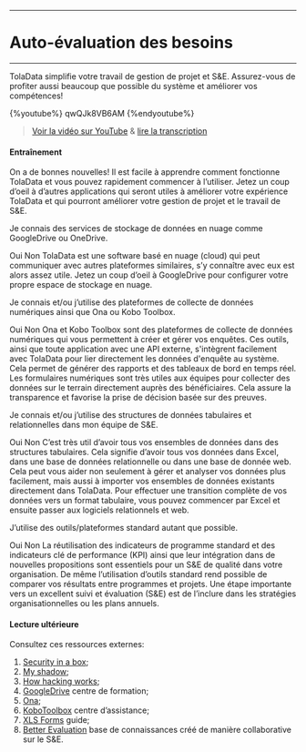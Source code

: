 ****
# Auto-évaluation des besoins
---
TolaData simplifie votre travail de gestion de projet et S&E. Assurez-vous de profiter aussi beaucoup que possible du système et améliorer vos compétences!

{%youtube%} qwQJk8VB6AM {%endyoutube%}  
> [Voir la vidéo sur YouTube](https://www.youtube.com/embed/qwQJk8VB6AM?rel=0) & [lire la  transcription](https://docs.google.com/document/d/1DCaeMviBwSO5hGSfeh6Y9McPI6D1dzxJyDs5kKa4wug/edit#heading=h.i0ql8wjixfnz)

#### Entraînement  

On a de bonnes nouvelles! Il est facile à apprendre comment fonctionne TolaData et vous pouvez rapidement commencer à l’utiliser. Jetez un coup d’oeil à d’autres applications qui seront utiles à améliorer votre expérience TolaData et qui pourront améliorer votre gestion de projet et le travail de S&E.

<quiz>
<question> 
<p>Je connais des services de stockage de données en nuage comme GoogleDrive ou OneDrive.</p>
<answer correct>Oui</answer>  
<answer>Non</answer>
<explanation>TolaData est une software basé en nuage (cloud) qui peut communiquer avec autres plateformes similaires, s’y connaître avec eux est alors assez utile. Jetez un coup d’oeil à GoogleDrive pour configurer votre propre espace de stockage en nuage.</explanation>
</question>
<question> 
<p>Je connais et/ou j’utilise des plateformes de collecte de données numériques ainsi que Ona ou Kobo Toolbox.</p>
<answer correct>Oui</answer>  
<answer>Non</answer>
<explanation>Ona et Kobo Toolbox sont des plateformes de collecte de données numériques qui vous permettent à créer et gérer vos enquêtes.  Ces outils, ainsi que toute application avec une API externe, s'intègrent facilement avec TolaData pour lier directement les données d'enquête au système. Cela permet de générer des rapports et des tableaux de bord en temps réel. Les formulaires numériques sont très utiles aux équipes pour collecter des données sur le terrain directement auprès des bénéficiaires. Cela assure la transparence et favorise la prise de décision basée sur des preuves. </explanation>
</question>
<question> 
<p>Je connais et/ou j’utilise des structures de données tabulaires et relationnelles dans mon équipe de S&E.</p>
<answer correct>Oui</answer>  
<answer>Non</answer>
<explanation>C’est très util d’avoir tous vos ensembles de données dans des structures tabulaires. Cela signifie d’avoir tous vos données dans Excel, dans une base de données relationnelle ou dans une base de donnée web. Cela peut vous aider non seulement à gérer et analyser vos données plus facilement, mais aussi à importer vos ensembles de données existants directement dans TolaData. Pour effectuer une transition complète de vos données vers un format tabulaire, vous pouvez commencer par Excel et ensuite passer aux logiciels relationnels et web.</explanation> 
</question>
<question>
<p>J’utilise des outils/plateformes standard autant que possible.</p>
<answer correct>Oui</answer>
<answer>Non</answer>
<explanation>La réutilisation des indicateurs de programme standard et des indicateurs clé de performance (KPI) ainsi que leur intégration dans de nouvelles propositions sont  essentiels pour un S&E de qualité dans votre organisation. De même l’utilisation d’outils standard rend possible de comparer vos résultats entre programmes et projets. Une étape importante vers un excellent suivi et évaluation (S&E) est de l’inclure dans les stratégies organisationnelles ou les plans annuels.</explanation>
</question>
</quiz> 

#### Lecture ultérieure
Consultez ces ressources externes: 
 
1. [Security in a box](https://securityinabox.org/en/);
2. [My shadow](https://myshadow.org/);
3. [How hacking works](https://motherboard.vice.com/en_us/topic/how-hacking-works);
4. [GoogleDrive](https://gsuite.google.com/learning-center/products/drive/get-started/#!/) centre de formation;
5. [Ona](https://ona.io/home/);
6. [KoboToolbox](http://help.kobotoolbox.org/) centre d’assistance;
7. [XLS Forms](http://xlsform.org/) guide;
8. [Better Evaluation](http://www.betterevaluation.org/en) base de connaissances créé de manière collaborative sur le S&E.









